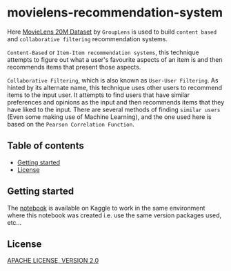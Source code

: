# movielens-recommendation-system

Here [MovieLens 20M Dataset](https://www.kaggle.com/grouplens/movielens-20m-dataset) by `GroupLens` is used to build `content based` and `collaborative filtering` recommendation systems.

`Content-Based` or `Item-Item recommendation systems`, this technique attempts to figure out what a user's favourite aspects of an item is and then recommends items that present those aspects.

`Collaborative Filtering`, which is also known as `User-User Filtering`. As hinted by its alternate name, this technique uses other users to recommend items to the input user. It attempts to find users that have similar preferences and opinions as the input and then recommends items that they have liked to the input. There are several methods of finding `similar users` (Even some making use of Machine Learning), and the one used here is based on the `Pearson Correlation Function`.

## Table of contents

- [Getting started](#getting-started)
- [License](#license)

## Getting started

The [notebook](https://www.kaggle.com/akashsdas/movielens-recommendation-system) is available on Kaggle to work in the same environment where this notebook was created i.e. use the same version packages used, etc...

## License

[APACHE LICENSE, VERSION 2.0](./LICENSE)
